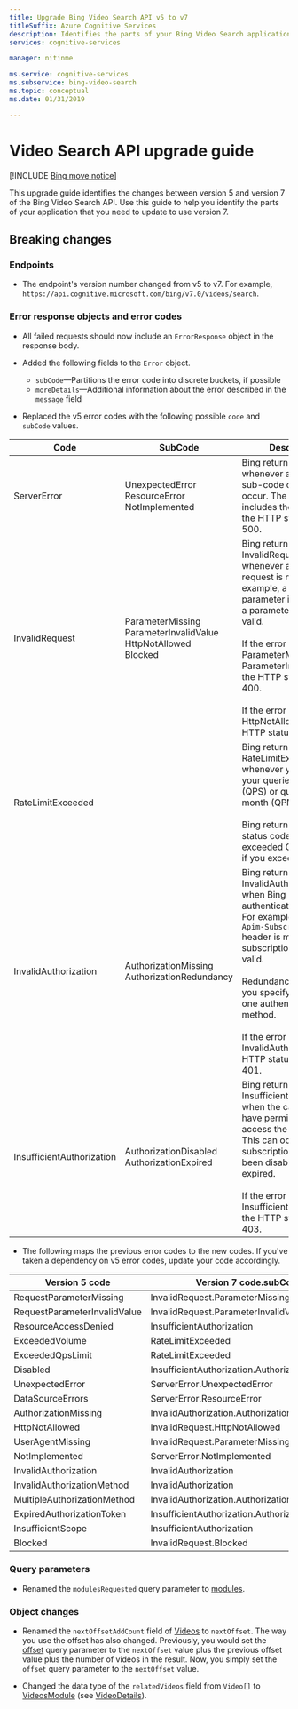 ```yaml
---
title: Upgrade Bing Video Search API v5 to v7
titleSuffix: Azure Cognitive Services
description: Identifies the parts of your Bing Video Search application that you need to update to use version 7.
services: cognitive-services

manager: nitinme

ms.service: cognitive-services
ms.subservice: bing-video-search
ms.topic: conceptual
ms.date: 01/31/2019

---
```


# Video Search API upgrade guide

[!INCLUDE [Bing move notice](../Bing-Web-Search/includes/bing-move-notice.md)]

This upgrade guide identifies the changes between version 5 and version 7 of the Bing Video Search API. Use this guide to help you identify the parts of your application that you need to update to use version 7.

## Breaking changes

### Endpoints

- The endpoint's version number changed from v5 to v7. For example, `https://api.cognitive.microsoft.com/bing/v7.0/videos/search`.

### Error response objects and error codes

- All failed requests should now include an `ErrorResponse` object in the response body.

- Added the following fields to the `Error` object.  
  - `subCode`&mdash;Partitions the error code into discrete buckets, if possible
  - `moreDetails`&mdash;Additional information about the error described in the `message` field
   

- Replaced the v5 error codes with the following possible `code` and `subCode` values.

|Code|SubCode|Description
|-|-|-
|ServerError|UnexpectedError<br/>ResourceError<br/>NotImplemented|Bing returns ServerError whenever any of the sub-code conditions occur. The response includes these errors if the HTTP status code is 500.
|InvalidRequest|ParameterMissing<br/>ParameterInvalidValue<br/>HttpNotAllowed<br/>Blocked|Bing returns InvalidRequest whenever any part of the request is not valid. For example, a required parameter is missing or a parameter value is not valid.<br/><br/>If the error is ParameterMissing or ParameterInvalidValue, the HTTP status code is 400.<br/><br/>If the error is HttpNotAllowed, the HTTP status code 410.
|RateLimitExceeded||Bing returns RateLimitExceeded whenever you exceed your queries per second (QPS) or queries per month (QPM) quota.<br/><br/>Bing returns HTTP status code 429 if you exceeded QPS and 403 if you exceeded QPM.
|InvalidAuthorization|AuthorizationMissing<br/>AuthorizationRedundancy|Bing returns InvalidAuthorization when Bing cannot authenticate the caller. For example, the `Ocp-Apim-Subscription-Key` header is missing or the subscription key is not valid.<br/><br/>Redundancy occurs if you specify more than one authentication method.<br/><br/>If the error is InvalidAuthorization, the HTTP status code is 401.
|InsufficientAuthorization|AuthorizationDisabled<br/>AuthorizationExpired|Bing returns InsufficientAuthorization when the caller does not have permissions to access the resource. This can occur if the subscription key has been disabled or has expired. <br/><br/>If the error is InsufficientAuthorization, the HTTP status code is 403.

- The following maps the previous error codes to the new codes. If you've taken a dependency on v5 error codes, update your code accordingly.

|Version 5 code|Version 7 code.subCode
|-|-
|RequestParameterMissing|InvalidRequest.ParameterMissing
RequestParameterInvalidValue|InvalidRequest.ParameterInvalidValue
ResourceAccessDenied|InsufficientAuthorization
ExceededVolume|RateLimitExceeded
ExceededQpsLimit|RateLimitExceeded
Disabled|InsufficientAuthorization.AuthorizationDisabled
UnexpectedError|ServerError.UnexpectedError
DataSourceErrors|ServerError.ResourceError
AuthorizationMissing|InvalidAuthorization.AuthorizationMissing
HttpNotAllowed|InvalidRequest.HttpNotAllowed
UserAgentMissing|InvalidRequest.ParameterMissing
NotImplemented|ServerError.NotImplemented
InvalidAuthorization|InvalidAuthorization
InvalidAuthorizationMethod|InvalidAuthorization
MultipleAuthorizationMethod|InvalidAuthorization.AuthorizationRedundancy
ExpiredAuthorizationToken|InsufficientAuthorization.AuthorizationExpired
InsufficientScope|InsufficientAuthorization
Blocked|InvalidRequest.Blocked

### Query parameters

- Renamed the `modulesRequested` query parameter to [modules](/rest/api/cognitiveservices-bingsearch/bing-video-api-v7-reference#modulesrequested).  

### Object changes

- Renamed the `nextOffsetAddCount` field of [Videos](/rest/api/cognitiveservices-bingsearch/bing-video-api-v7-reference#videos) to `nextOffset`. The way you use the offset has also changed. Previously, you would set the [offset](/rest/api/cognitiveservices-bingsearch/bing-video-api-v7-reference#offset) query parameter to the `nextOffset` value plus the previous offset value plus the number of videos in the result. Now, you simply set the `offset` query parameter to the `nextOffset` value.  
  
- Changed the data type of the `relatedVideos` field from `Video[]` to [VideosModule](/rest/api/cognitiveservices-bingsearch/bing-video-api-v7-reference#videosmodule) (see [VideoDetails](/rest/api/cognitiveservices-bingsearch/bing-video-api-v7-reference#videodetails)).